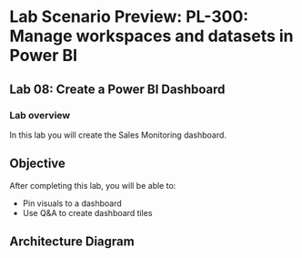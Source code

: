 # Lab Scenario Preview: PL-300: Manage workspaces and datasets in Power BI

## Lab 08: Create a Power BI Dashboard

### Lab overview

In this lab you will create the Sales Monitoring dashboard.

## Objective
  
After completing this lab, you will be able to:

- Pin visuals to a dashboard
- Use Q&A to create dashboard tiles

## Architecture Diagram
